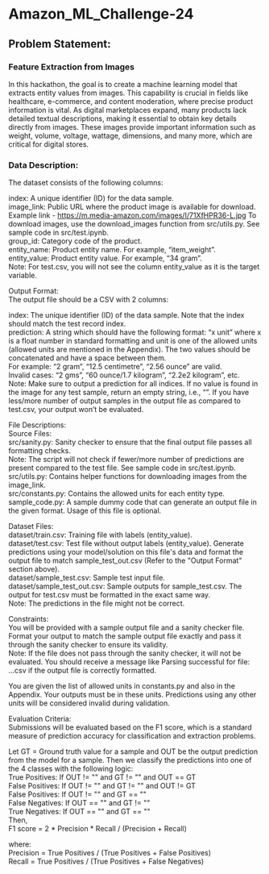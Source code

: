 # Amazon_ML_Challenge-24

## Problem Statement:<br>

### Feature Extraction from Images<br>

In this hackathon, the goal is to create a machine learning model that extracts entity values from images. This capability is crucial in fields like healthcare, e-commerce, and content moderation, where precise product information is vital. As digital marketplaces expand, many products lack detailed textual descriptions, making it essential to obtain key details directly from images. These images provide important information such as weight, volume, voltage, wattage, dimensions, and many more, which are critical for digital stores.

### Data Description:
The dataset consists of the following columns:

index: A unique identifier (ID) for the data sample.<br>
image_link: Public URL where the product image is available for download. Example link - https://m.media-amazon.com/images/I/71XfHPR36-L.jpg  To download images, use the download_images function from src/utils.py. See sample code in src/test.ipynb.<br>
group_id: Category code of the product.<br>
entity_name: Product entity name. For example, “item_weight”.<br>
entity_value: Product entity value. For example, “34 gram”.<br>
Note: For test.csv, you will not see the column entity_value as it is the target variable.<br>

Output Format:<br>
The output file should be a CSV with 2 columns:<br>

index: The unique identifier (ID) of the data sample. Note that the index should match the test record index.<br>
prediction: A string which should have the following format: “x unit” where x is a float number in standard formatting and unit is one of the allowed units (allowed units are mentioned in the Appendix). The two values should be concatenated and have a space between them.<br>
For example: “2 gram”, “12.5 centimetre”, “2.56 ounce” are valid.<br>
Invalid cases: “2 gms”, “60 ounce/1.7 kilogram”, “2.2e2 kilogram”, etc.<br>
Note: Make sure to output a prediction for all indices. If no value is found in the image for any test sample, return an empty string, i.e., “”. If you have less/more number of output samples in the output file as compared to test.csv, your output won’t be evaluated.<br>

File Descriptions:<br>
Source Files:<br>
src/sanity.py: Sanity checker to ensure that the final output file passes all formatting checks.<br>
Note: The script will not check if fewer/more number of predictions are present compared to the test file. See sample code in src/test.ipynb.<br>
src/utils.py: Contains helper functions for downloading images from the image_link.<br>
src/constants.py: Contains the allowed units for each entity type.<br>
sample_code.py: A sample dummy code that can generate an output file in the given format. Usage of this file is optional.<br>

Dataset Files:<br>
dataset/train.csv: Training file with labels (entity_value).<br>
dataset/test.csv: Test file without output labels (entity_value). Generate predictions using your model/solution on this file's data and format the output file to match sample_test_out.csv (Refer to the "Output Format" section above).<br>
dataset/sample_test.csv: Sample test input file.<br>
dataset/sample_test_out.csv: Sample outputs for sample_test.csv. The output for test.csv must be formatted in the exact same way.<br>
Note: The predictions in the file might not be correct.<br>

Constraints:<br>
You will be provided with a sample output file and a sanity checker file. Format your output to match the sample output file exactly and pass it through the sanity checker to ensure its validity.<br>
Note: If the file does not pass through the sanity checker, it will not be evaluated. You should receive a message like Parsing successful for file: ...csv if the output file is correctly formatted.<br>

You are given the list of allowed units in constants.py and also in the Appendix. Your outputs must be in these units. Predictions using any other units will be considered invalid during validation.<br>

Evaluation Criteria:<br>
Submissions will be evaluated based on the F1 score, which is a standard measure of prediction accuracy for classification and extraction problems.<br>

Let GT = Ground truth value for a sample and OUT be the output prediction from the model for a sample. Then we classify the predictions into one of the 4 classes with the following logic:<br>
True Positives: If OUT != "" and GT != "" and OUT == GT <br>
False Positives: If OUT != "" and GT != "" and OUT != GT <br>
False Positives: If OUT != "" and GT == "" <br>
False Negatives: If OUT == "" and GT != "" <br>
True Negatives: If OUT == "" and GT == "" <br>
Then,<br>
F1 score = 2 * Precision * Recall / (Precision + Recall)<br>

where:<br>
Precision = True Positives / (True Positives + False Positives)<br>
Recall = True Positives / (True Positives + False Negatives)<br>
